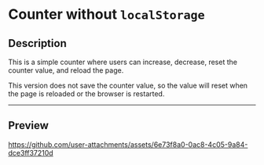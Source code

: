 # Counter without `localStorage`

## Description

This is a simple counter where users can increase, decrease, reset the counter value, and reload the page.

This version does not save the counter value, so the value will reset when the page is reloaded or the browser is restarted.

---

## Preview

https://github.com/user-attachments/assets/6e73f8a0-0ac8-4c05-9a84-dce3ff37210d
